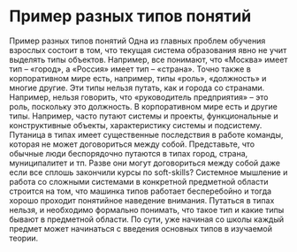 # Пример разных типов понятий

Пример разных типов понятий
Одна из главных проблем обучения взрослых состоит в том, что текущая система образования явно не учит выделять типы объектов. Например, все понимают, что «Москва» имеет тип – «город», а «Россия» имеет тип – «страна». Точно также в корпоративном мире есть, например, типы «роль», «должность» и многие другие. Эти типы нельзя путать, как и города со странами. Например, нельзя говорить, что «руководитель предприятия» – это роль, поскольку это должность.
В корпоративном мире есть и другие типы. Например, часто путают системы и проекты, функциональные и конструктивные объекты, характеристику системы и подсистему.
Путаница в типах имеет существенные последствия в работе команды, которая не может договориться между собой. Представьте, что обычные люди беспорядочно путаются в типах город, страна, муниципалитет и тп. Разве они могут договориться между собой даже если все сплошь закончили курсы по soft-skills?
Системное мышление и работа со сложными системами в конкретной предметной области строится на том, что машинка типов работает бесперебойно и тогда хорошо проходит понятийное наведение внимания. Путаться в типах нельзя, и необходимо формально понимать, что такое тип и какие типы бывают в предметной области. По сути, уже начиная со школы каждый предмет может начинаться с введения основных типов в изучаемой теории.
